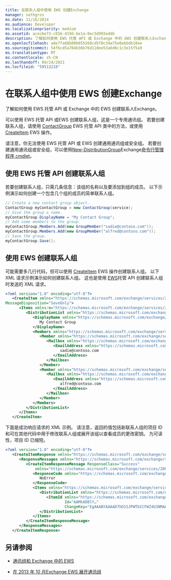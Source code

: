```yaml
---
title: 在联系人组中使用 EWS 创建Exchange
manager: sethgros
ms.date: 11/16/2014
ms.audience: Developer
ms.localizationpriority: medium
ms.assetid: acec6e73-c016-419d-be1a-8ec5d993addb
description: 了解如何使用 EWS 托管 API 或 Exchange 中的 EWS 创建联系人Exchange。
ms.openlocfilehash: ade7fa68b00b055268cd5f0c34a75e0abbdb18ee
ms.sourcegitcommit: 54f6cd5a704b36b76d110ee53a6d6c1c3e15f5a9
ms.translationtype: MT
ms.contentlocale: zh-CN
ms.lasthandoff: 09/24/2021
ms.locfileid: "59513218"
---
```

# <a name="create-contact-groups-by-using-ews-in-exchange"></a>在联系人组中使用 EWS 创建Exchange

了解如何使用 EWS 托管 API 或 Exchange 中的 EWS 创建联系人Exchange。
  
可以使用 EWS 托管 API 或[](distribution-groups-and-ews-in-exchange.md)EWS 创建联系人组，这是一个专用通讯组。 若要创建联系人组，请使用 [ContactGroup](https://msdn.microsoft.com/library/office/microsoft.exchange.webservices.data.contactgroup%28v=exchg.80%29.aspx) EWS 托管 API 类中的方法，或使用 [CreateItem](https://msdn.microsoft.com/library/78a52120-f1d0-4ed7-8748-436e554f75b6%28Office.15%29.aspx) EWS 操作。 
  
请注意，你无法使用 EWS 托管 API 或 EWS 创建通用通讯组或安全组。 若要创建通用通讯组或安全组，可以使用[New-DistributionGroup](https://technet.microsoft.com/library/aa998856%28v=exchg.150%29.aspx)Exchange[命令行管理程序 cmdlet](https://msdn.microsoft.com/library/ff326159%28v=exchg.140%29.aspx)。 
  
## <a name="create-a-contact-group-by-using-the-ews-managed-api"></a>使用 EWS 托管 API 创建联系人组
<a name="bk_EWSMA"> </a>

若要创建联系人组，只需几条信息：该组的名称以及要添加到组的成员。 以下示例演示如何创建一个包含几个组的成员的简单联系人组。
  
```cs
// Create a new contact group object.
ContactGroup myContactGroup = new ContactGroup(service);
// Give the group a name.
myContactGroup.DisplayName = "My Contact Group";
// Add some members to the group.
myContactGroup.Members.Add(new GroupMember("sadie@contoso.com"));
myContactGroup.Members.Add(new GroupMember("alfred@contoso.com"));
// Save the group.
myContactGroup.Save();

```

## <a name="create-a-contact-group-by-using-ews"></a>使用 EWS 创建联系人组
<a name="bk_EWSMA"> </a>

可能需要多几行代码，但可以使用 [CreateItem](https://msdn.microsoft.com/library/78a52120-f1d0-4ed7-8748-436e554f75b6%28Office.15%29.aspx) EWS 操作创建联系人组。 以下 XML 请求示例演示如何创建联系人组。 这也是使用 [EWS](#bk_EWSMA)托管 API 创建联系人组时发送的 XML 请求。
  
```XML
<?xml version="1.0" encoding="utf-8"?>
   <CreateItem xmlns="https://schemas.microsoft.com/exchange/services/2006/messages" 
MessageDisposition="SaveOnly">
      <Items xmlns:m="https://schemas.microsoft.com/exchange/services/2006/messages">
         <DistributionList xmlns="https://schemas.microsoft.com/exchange/services/2006/types">
            <DisplayName xmlns="https://schemas.microsoft.com/exchange/services/2006/types">
               My Contact Group
            </DisplayName>
            <Members xmlns="https://schemas.microsoft.com/exchange/services/2006/types">
               <Member xmlns="https://schemas.microsoft.com/exchange/services/2006/types">
                  <Mailbox xmlns="https://schemas.microsoft.com/exchange/services/2006/types">
                     <EmailAddress xmlns="https://schemas.microsoft.com/exchange/services/2006/types">
                        sadie@contoso.com
                     </EmailAddress>
                  </Mailbox>
               </Member>
               <Member xmlns="https://schemas.microsoft.com/exchange/services/2006/types">
                  <Mailbox xmlns="https://schemas.microsoft.com/exchange/services/2006/types">
                     <EmailAddress xmlns="https://schemas.microsoft.com/exchange/services/2006/types">
                        alfred@contoso.com
                     </EmailAddress>
                  </Mailbox>
               </Member>
            </Members>
         </DistributionList>
      </Items>
   </CreateItem>
```

下面是成功响应请求的 XML 示例。 请注意，返回的值包括新联系人组的项目 ID 和可在其他代码中用于修改联系人组或展开该组以查看成员的更改密钥。 为可读性，项目 ID 已缩短。
  
```XML
<?xml version="1.0" encoding="utf-8"?>
   <CreateItemResponse xmlns="https://schemas.microsoft.com/exchange/services/2006/messages">
      <ResponseMessages xmlns="https://schemas.microsoft.com/exchange/services/2006/messages">
         <CreateItemResponseMessage ResponseClass="Success" 
             xmlns="https://schemas.microsoft.com/exchange/services/2006/messages">
            <ResponseCode xmlns="https://schemas.microsoft.com/exchange/services/2006/messages">
               NoError
            </ResponseCode>
            <Items xmlns="https://schemas.microsoft.com/exchange/services/2006/messages">
               <DistributionList xmlns="https://schemas.microsoft.com/exchange/services/2006/types">
                  <ItemId xmlns="https://schemas.microsoft.com/exchange/services/2006/types" 
                          Id="AAMkADBlY…" 
                          ChangeKey="EgAAABYAAAAD7hO1SJPWTbICFWZ4U3NMAABXzQiK" />
               </DistributionList>
            </Items>
         </CreateItemResponseMessage>
      </ResponseMessages>
   </CreateItemResponse>
```

## <a name="see-also"></a>另请参阅


- [通讯组和 Exchange 中的 EWS](distribution-groups-and-ews-in-exchange.md)
    
- [在 2013 年 10 月Exchange EWS 展开通讯组](how-to-expand-distribution-groups-by-using-ews-in-exchange-2013.md)
    

